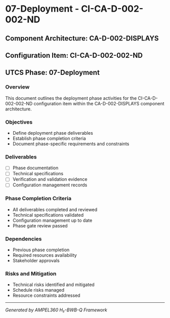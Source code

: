 # 07-Deployment - CI-CA-D-002-002-ND

## Component Architecture: CA-D-002-DISPLAYS
## Configuration Item: CI-CA-D-002-002-ND
## UTCS Phase: 07-Deployment

### Overview
This document outlines the deployment phase activities for the CI-CA-D-002-002-ND configuration item within the CA-D-002-DISPLAYS component architecture.

### Objectives
- Define deployment phase deliverables
- Establish phase completion criteria
- Document phase-specific requirements and constraints

### Deliverables
- [ ] Phase documentation
- [ ] Technical specifications
- [ ] Verification and validation evidence
- [ ] Configuration management records

### Phase Completion Criteria
- All deliverables completed and reviewed
- Technical specifications validated
- Configuration management up to date
- Phase gate review passed

### Dependencies
- Previous phase completion
- Required resources availability
- Stakeholder approvals

### Risks and Mitigation
- Technical risks identified and mitigated
- Schedule risks managed
- Resource constraints addressed

---
*Generated by AMPEL360 H₂-BWB-Q Framework*
